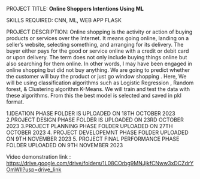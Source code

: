 
PROJECT TITLE:
**Online Shoppers Intentions Using ML**

SKILLS REQUIRED:
CNN, ML, WEB APP FLASK

PROJECT DESCRIPTION:
Online shopping is the activity or action of buying products or services over the Internet. 
It means going online, landing on a seller’s website, selecting something, and arranging for its delivery. 
The buyer either pays for the good or service online with a credit or debit card or upon delivery. 
The term does not only include buying things online but also searching for them online. 
In other words, I may have been engaged in online shopping but did not buy anything.
We are going to predict whether the customer will buy the product or just go window shopping . 
Here, We will be using classification algorithms such as Logistic Regression , Random forest, & Clustering algorithm K-Means.
We will train and test the data with these algorithms. From this the best model is selected and saved in pkl format.

1.IDEATION PHASE FOLDER IS UPLOADED ON 18TH OCTOBER 2023
2.PROJECT DESIGN PHASE FOLDER IS UPLOADED ON 23RD OCTOBER 2023
3.PROJECT PLANNING PHASE FOLDER UPLOADED ON 27TH OCTOBER 2023
4. PROJECT DEVELOPEMNT PHASE FOLDER UPLOADED ON 9TH NOVEMBER 2023
5. PROJECT FINAL PERFORMANCE PHASE FOLDER UPLOADED ON 9TH NOVEMBER 2023

Video demonstration link : https://drive.google.com/drive/folders/1L08COrbg9MNJjkfCNww3xDCZdrYOmWII?usp=drive_link

